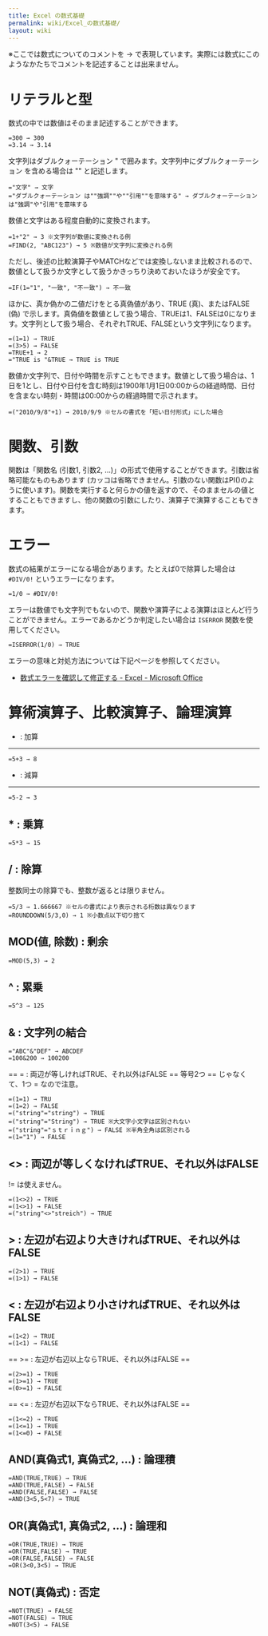 ```yaml
---
title: Excel の数式基礎
permalink: wiki/Excel_の数式基礎/
layout: wiki
---
```


※ここでは数式についてのコメントを →
で表現しています。実際には数式にこのようなかたちでコメントを記述することは出来ません。

リテラルと型
============

数式の中では数値はそのまま記述することができます。

    =300 → 300
    =3.14 → 3.14

文字列はダブルクォーテーション "
で囲みます。文字列中にダブルクォーテーション を含める場合は ""
と記述します。

    ="文字" → 文字
    ="ダブルクォーテーション は""強調""や""引用""を意味する" → ダブルクォーテーション は"強調"や"引用"を意味する

数値と文字はある程度自動的に変換されます。

    =1+"2" → 3 ※文字列が数値に変換される例
    =FIND(2, "ABC123") → 5 ※数値が文字列に変換される例

ただし、後述の比較演算子やMATCHなどでは変換しないまま比較されるので、数値として扱うか文字として扱うかきっちり決めておいたほうが安全です。

    =IF(1="1", "一致", "不一致") → 不一致

ほかに、真か偽かの二値だけをとる真偽値があり、TRUE (真)、またはFALSE
(偽)
で示します。真偽値を数値として扱う場合、TRUEは1、FALSEは0になります。文字列として扱う場合、それぞれTRUE、FALSEという文字列になります。

    =(1=1) → TRUE
    =(3>5) → FALSE
    =TRUE+1 → 2
    ="TRUE is "&TRUE → TRUE is TRUE

数値か文字列で、日付や時間を示すこともできます。数値として扱う場合は、1日を1とし、日付や日付を含む時刻は1900年1月1日00:00からの経過時間、日付を含まない時刻・時間は00:00からの経過時間で示されます。

    =("2010/9/8"+1) → 2010/9/9 ※セルの書式を「短い日付形式」にした場合

関数、引数
==========

関数は「関数名 (引数1, 引数2,
…)」の形式で使用することができます。引数は省略可能なものもあります
(カッコは省略できません。引数のない関数はPI()のように使います)。関数を実行すると何らかの値を返すので、そのままセルの値とすることもできますし、他の関数の引数にしたり、演算子で演算することもできます。

エラー
======

数式の結果がエラーになる場合があります。たとえば0で除算した場合は
`#DIV/0!` というエラーになります。

    =1/0 → #DIV/0!

エラーは数値でも文字列でもないので、関数や演算子による演算はほとんど行うことができません。エラーであるかどうか判定したい場合は
`ISERROR` 関数を使用してください。

    =ISERROR(1/0) → TRUE

エラーの意味と対処方法については下記ページを参照してください。

-   [数式エラーを確認して修正する - Excel - Microsoft
    Office](http://office.microsoft.com/ja-jp/excel-help/HP010066255.aspx#BMcorrect_an_error_value)

算術演算子、比較演算子、論理演算
================================

+ : 加算
--------

    =5+3 → 8

- : 減算
--------

    =5-2 → 3

\* : 乗算
---------

    =5*3 → 15

/ : 除算
--------

整数同士の除算でも、整数が返るとは限りません。

    =5/3 → 1.666667 ※セルの書式により表示される桁数は異なります
    =ROUNDDOWN(5/3,0) → 1 ※小数点以下切り捨て

MOD(値, 除数) : 剰余
--------------------

    =MOD(5,3) → 2

\^ : 累乗
---------

    =5^3 → 125

& : 文字列の結合
----------------

    ="ABC"&"DEF" → ABCDEF
    =100&200 → 100200

== = : 両辺が等しければTRUE、それ以外はFALSE == 等号2つ ==
じゃなくて、1つ = なので注意。

    =(1=1) → TRU
    =(1=2) → FALSE
    =("string"="string") → TRUE
    =("string"="String") → TRUE ※大文字小文字は区別されない
    =("string"="ｓｔｒｉｎｇ") → FALSE ※半角全角は区別される
    =(1="1") → FALSE

\<\> : 両辺が等しくなければTRUE、それ以外はFALSE
------------------------------------------------

!= は使えません。

    =(1<>2) → TRUE
    =(1<>1) → FALSE
    =("string"<>"streich") → TRUE

\> : 左辺が右辺より大きければTRUE、それ以外はFALSE
--------------------------------------------------

    =(2>1) → TRUE
    =(1>1) → FALSE

\< : 左辺が右辺より小さければTRUE、それ以外はFALSE
--------------------------------------------------

    =(1<2) → TRUE
    =(1<1) → FALSE

== \>= : 左辺が右辺以上ならTRUE、それ以外はFALSE ==

    =(2>=1) → TRUE
    =(1>=1) → TRUE
    =(0>=1) → FALSE

== \<= : 左辺が右辺以下ならTRUE、それ以外はFALSE ==

    =(1<=2) → TRUE
    =(1<=1) → TRUE
    =(1<=0) → FALSE

AND(真偽式1, 真偽式2, …) : 論理積
---------------------------------

    =AND(TRUE,TRUE) → TRUE
    =AND(TRUE,FALSE) → FALSE
    =AND(FALSE,FALSE) → FALSE
    =AND(3<5,5<7) → TRUE

OR(真偽式1, 真偽式2, …) : 論理和
--------------------------------

    =OR(TRUE,TRUE) → TRUE
    =OR(TRUE,FALSE) → TRUE
    =OR(FALSE,FALSE) → FALSE
    =OR(3<0,3<5) → TRUE

NOT(真偽式) : 否定
------------------

    =NOT(TRUE) → FALSE
    =NOT(FALSE) → TRUE
    =NOT(3<5) → FALSE

 
